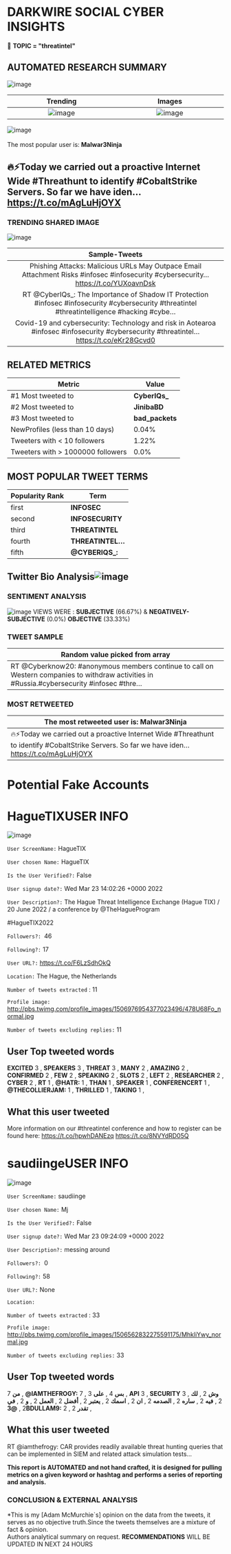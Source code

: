 # DARKWIRE SOCIAL CYBER INSIGHTS 
&#x1F34E; **TOPIC = "threatintel"**

## AUTOMATED RESEARCH SUMMARY
  ![image](darkLogo.png)   

|  Trending  |   Images | 
:-------------------------:|:-------------------------:
|  ![image](assets/threatintel/imageFile1.jpg)     <img width=200/> | ![image](assets/threatintel/imageFile2.jpg) <img width=200/> |   
 
 
![image](assets/threatintel/TWEETS.png)
<br></br>
The most popular user is: **Malwar3Ninja**  
 

## 🔥⚡Today we carried out a proactive Internet Wide #Threathunt to identify #CobaltStrike Servers. So far we have iden… https://t.co/mAgLuHjOYX 

  




### TRENDING SHARED IMAGE

![image](assets/threatintel/twitterPostedImage.png)



|                **Sample-Tweets**        |
| :-------------: |
| Phishing Attacks: Malicious URLs May Outpace Email Attachment Risks #infosec #infosecurity #cybersecurity… https://t.co/YUXoavnDsk |
| RT @CyberIQs_: The Importance of Shadow IT Protection #infosec #infosecurity #cybersecurity #threatintel #threatintelligence #hacking #cybe… |
| Covid-19 and cybersecurity: Technology and risk in Aotearoa #infosec #infosecurity #cybersecurity #threatintel… https://t.co/eKr28Gcvd0 |

## RELATED METRICS<br>
| Metric | Value |
| ------------- | ------------- |
| #1 Most tweeted to  | **CyberIQs_** |
| #2 Most tweeted to  | **JinibaBD** |
| #3 Most tweeted to  | **bad_packets** |
| NewProfiles (less than 10 days) | 0.04%  |
| Tweeters with < 10 followers  | 1.22%|
| Tweeters with > 1000000 followers  | 0.0%  |



## MOST POPULAR TWEET TERMS 


| Popularity Rank  | Term |
| ------------- | ------------- |
| first  | **INFOSEC**  |
| second  | **INFOSECURITY**  |
| third  | **THREATINTEL** |
| fourth  | **THREATINTEL…**  |
| fifth  | **@CYBERIQS_:**  |


## Twitter Bio Analysis![image](assets/threatintel/BIO.png)
### SENTIMENT ANALYSIS
![image](assets/threatintel/sentiment.png)
VIEWS WERE : **SUBJECTIVE**  (66.67%) & **NEGATIVELY-SUBJECTIVE** (0.0%) **OBJECTIVE** (33.33%)

### TWEET SAMPLE 
| Random value picked from array |
| ------------- |
|RT @Cyberknow20: #anonymous members continue to call on Western companies to withdraw activities in #Russia.#cybersecurity #infosec #thre… |

### MOST RETWEETED 

| The most retweeted user is: **Malwar3Ninja**  |
| ------------- |
| 🔥⚡Today we carried out a proactive Internet Wide #Threathunt to identify #CobaltStrike Servers. So far we have iden… https://t.co/mAgLuHjOYX |

# Potential Fake Accounts
 
# HagueTIXUSER INFO
![image](http://pbs.twimg.com/profile_images/1506976954377023496/478U68Fo_normal.jpg)
 
`User ScreenName:` HagueTIX 
 
`User chosen Name:` HagueTIX 
 
`Is the User Verified?:` False 
 
`User signup date?:` Wed Mar 23 14:02:26 +0000 2022 
 
`User Description?:` The Hague Threat Intelligence Exchange (Hague TIX) / 20 June 2022 / a conference by @TheHagueProgram

#HagueTIX2022 
 
`Followers?: `46 
 
`Following?:` 17 
 
`User URL?:` https://t.co/F6LzSdhOkQ 
 
`Location:` The Hague, the Netherlands 
 
`Number of tweets extracted`  : 11 
 
`Profile image:` http://pbs.twimg.com/profile_images/1506976954377023496/478U68Fo_normal.jpg 
 
`Number of tweets excluding replies:` 11 
 

 

 
## User Top tweeted words 
 
**EXCITED** 3 , **SPEAKERS** 3 , **THREAT** 3 , **MANY** 2 , **AMAZING** 2 , **CONFIRMED** 2 , **FEW** 2 , **SPEAKING** 2 , **SLOTS** 2 , **LEFT** 2 , **RESEARCHER** 2 , **CYBER** 2 , **RT** 1 , **@HATR:** 1 , **THAN** 1 , **SPEAKER** 1 , **CONFERENCERT** 1 , **@THECOLLIERJAM:** 1 , **THRILLED** 1 , **TAKING** 1 , 
 
## What this user tweeted
 
More information on our #threatintel conference and how to register can be found here: https://t.co/hpwhDANEzq https://t.co/8NVYdRD05Q
 
# saudiingeUSER INFO
![image](http://pbs.twimg.com/profile_images/1506562832275591175/MhkliYwy_normal.jpg)
 
`User ScreenName:` saudiinge 
 
`User chosen Name:` Mj 
 
`Is the User Verified?:` False 
 
`User signup date?:` Wed Mar 23 09:24:09 +0000 2022 
 
`User Description?:` messing around 
 
`Followers?: `0 
 
`Following?:` 58 
 
`User URL?:` None 
 
`Location:`  
 
`Number of tweets extracted`  : 33 
 
`Profile image:` http://pbs.twimg.com/profile_images/1506562832275591175/MhkliYwy_normal.jpg 
 
`Number of tweets excluding replies:` 33 
 

 

 
## User Top tweeted words 
 
**من** 7 , **@IAMTHEFROGY:** 7 , **بس** 4 , **على** 3 , **API** 3 , **SECURITY** 3 , **وش** 2 , **لك** 2 , **فيه** 2 , **ساره** 2 , **الصدمه** 2 , **ان** 2 , **اسمك** 2 , **يعتبر** 2 , **أفضل** 2 , **العمل** 2 , **و** 2 , **في** 2 , **@3BDULLAM9:** 2 , **تقدر** 2 , 
 
## What this user tweeted
 
RT @iamthefrogy: CAR provides readily available threat hunting queries that can be implemented in SIEM and related attack simulation tests…
 

<b> This report is AUTOMATED and not hand crafted, it is designed for pulling metrics on a given keyword or hashtag and performs a series of reporting and analysis.</b>  
### CONCLUSION & EXTERNAL ANALYSIS

*This is my [Adam McMurchie`s] opinion on the data from the tweets, it serves as no objective truth.Since the tweets themselves are a mixture of fact & opinion.<br>
Authors analytical summary on request.
**RECOMMENDATIONS** WILL BE UPDATED IN NEXT  24 HOURS <br>